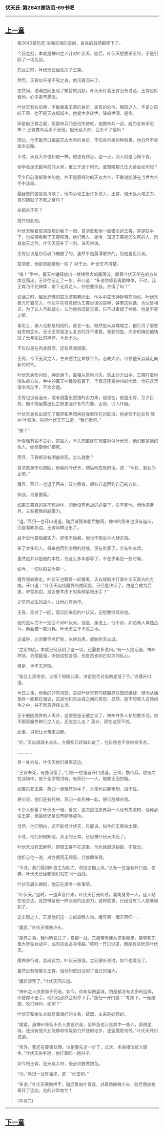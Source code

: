 ### 伏天氏-第2643章防范-69书吧

--------
[上一章](./95a34ebb1047d18000165e84d47f1837.md)
--------


>
>
>
>第2643章防范
>浩瀚无垠的空间，各处的战场都停下了。
>
>今日之战，本就是神州之人针对叶伏天，随后，叶伏天想要杀王霄，于是引起了一场乱战。
>
>在此之前，叶伏天已经诛杀了王霄。
>
>然而，王霄似乎是不死之身，他活着回来了。
>
>忽然间，浩瀚空间出现了短暂的沉默，叶伏天盯着王霄没有说话，王霄也盯着他，心中各有想法。
>
>叶伏天有些忌惮，不敢暴露王霄的身份，是真的忌惮，眼前之人，不是之前的王霄、也不是天焱城城主，他是大帝转世，降临世间，是帝。
>
>纵是借王霄之躯，但那帝兵乃是他所铸就，他携帝兵一战，威力会有多恐怖？
>王霄携帝兵杀不死他，但天焱大帝，会杀不了他吗？
>
>因此，他不敢开口揭露天焱大帝的身份，不知会带来何种后果，他自然不会拿命去赌。
>
>不过，天焱大帝也和他一样，他也有顾忌，这一点，两人倒是心照不宣。
>
>他毕竟是无数年前的大帝，重生于这个时代，谁知晓那几位大帝会如何想？
>
>至少目前借躯重生的他，并不是巅峰时的天焱大帝，不敢说能够在当世大帝手中活命。
>
>最疑惑的便是莫清歌了，他内心也生出许多念头，王霄，借天焱大帝之力，真的铸就了不死之身吗？
>
>杀都杀不死？
>
>或许如此吧。
>
>叶伏天朝着莫清歌那边看了一眼，莫清歌和他一起猎杀的王霄，算是联手了，也亲眼看到了王霄陨落，他们两人，是唯一知道王霄是怎么死的人，肉身崩灭之后，叶伏天还补了一剑，诛灭神魂。
>
>王霄应该是已经魂飞魄散了的，虽然不是莫清歌杀的，但他是见证者。
>
>莫清歌，他是否能猜到一些？
>对于此，叶伏天不清楚。
>
>“嗡！”手中，震天神锤释放出一缕缕强大的震荡波，朝着叶伏天所在的方位席卷而出，王霄往前走了一步，开口道：“多谢你替我再塑神体，不过，我王霄乃不死神体，帝下无双之人，你想要杀我，杀得了吗？”
>
>说话之时，越发恐怖的震荡波席卷而出，他手中震天神锤朝前而动，叶伏天目光盯着前方，他似乎在有意模仿王霄说话的语境，甚至这些话，也似曾相识，为了让人不起疑心，认为他依旧是王霄，只不过重塑了神体，他是不死之躯。
>
>事实上，诸人也都是相信的，此言一出，既然是天焱城城主，都打消了那些疑虑的念头，无论王霄是怎么复苏的并不重要，重要的是，大帝的确助他铸就了无与伦比的神体，不死不灭。
>
>不仅仅是在肉身层面，还有灵魂层面。
>
>王霄，帝下无双之人，生来便注定命数不凡，必成大帝，带领他天焱城走向新的时代。
>
>叶伏天身形闪烁，神足通下，直接从原地消失，防止对方出手，王霄盯着他消失的方位，手中的震天神锤没有轰下，毕竟这还是神州的地盘，他在这里借帝兵动手，不太合适。
>
>王霄也没有追击，或者展露出更强的实力来，他现在，就是王霄，至少目前，他不能展露出比之前更强许多的力量，否则，引人怀疑。
>
>叶伏天身影出现在了魔界和黑暗神庭强者所在的区域，他身旁不远处有‘死神’叶青瑶，只听叶伏天开口道：“我们撤吧。”
>
>“撤？”
>
>叶青瑶有些不甘心，这些人，不久前都还在想要对付叶伏天，他们都是她的仇人，她想要他们都死。
>
>而且，王霄都没有彻底杀死，怎么就撤？
>
>莫清歌身形也退回，他看向叶伏天，随后响应他的话，道：“今日，到此为止吧。”
>
>魔界，燕归一也退了回来，双方强者，都各自退回到自己的方位。
>
>休战，准备撤离。
>
>如果王霄真的是不死神体，的确没有再战的必要了，杀不死他，但他携帝兵，又有极强的威慑力。
>
>“退。”燕归一也开口说道，随后诸强者朝后撤离，神州的强者也没有追击，而是看向那边，王霄同样没出手。
>
>且不说他要隐藏实力，即便不隐藏，他也不能出手大肆杀戮。
>
>杀了太多的人，将来他回到帝境的时候，便有仇家了，会有些麻烦。
>
>虽然这并非是他的本性，但这么多年都等了，不在乎再忍一些时候。
>
>如今，一切以稳妥为第一。
>
>魔界强者撤走，叶伏天也跟着一起撤离，天焱城城主盯着叶伏天离去的方向，开口道：“叶伏天勾结魔界结成同盟，已经是铁证了，怕是会成为后患，帝宫那边，是否要考虑下对紫微星域出手？”
>
>之前所发生的战斗，让他心有余悸。
>
>王霄，死过了一回，而且回来后的叶伏天，还想要继续杀他。
>
>他的战斗力不一定会不如叶伏天，但是，身法上，他不如，如若两人单独战斗，他会被一直消耗，叶伏天立于不败之地。
>
>这威胁，必须要早点铲除，以绝后患，威胁到天焱城。
>
>“之前的战，本就已经证明了这一切，还需要多说吗。”有一人接话道，神州阵营，方儒最强，听到这些言语，他自然也明白对方的私心。
>
>但是，也不无道理。
>
>“我会上禀帝宫，让陛下知晓此事，决定是否对紫微星域下手。”方儒开口道。
>
>今日之事，他看的非常清楚，虽说叶伏天有勾结魔界联盟的嫌疑，但他从始至终一直都在强调，这是他和天焱城之间的恩怨，显然，是不想卷入这场纷争之中，并不愿意选择立场。
>
>至于他随魔界的人离开，这便更是无稽之谈了，神州许多人都想要杀他，他不跟着魔界修行之人走，还能怎么走？
>莫非，留在这里不成。
>
>此事，只能让大帝来决断。
>
>“好。”天焱城城主点头，方儒都已经如此说了，他自然也不会继续多言。
>
>…………
>
>另一处方位，叶伏天他们撤离这边。
>
>“王霄未死，有些可惜了。”只听一位强者开口说道，王霄，携帝兵，攻击力在战场中，属于金字塔顶端，唯燕归一一人，能够正面抗衡。
>
>如若杀死王霄，燕归一便难有对手了，方儒也只能牵制，挡不住。
>
>更何况，他们还有死神，燕归一和死神一起，便可放肆杀戮。
>
>不少人都看了叶伏天一眼，看来，这次这位原界第一人也有失败时，他称必诛王霄，但最终还是没有能够成功。
>
>当然，他们明白，这不能怪叶伏天，只能说，如今的王霄命太硬。
>
>不过，他们如何知晓，真正的王霄，已经被叶伏天杀死了。
>
>叶伏天没有去解释，即便王霄不在这里，他也保留这秘密，不敢说。
>
>他担心他一说，对方便再无顾忌，会放肆杀戮。
>
>“不过，我们得到叶宫主为助力，依旧占据上风。”又有一位强者开口道，仿佛，叶伏天已经和他们站在同一战线。
>
>叶伏天眉头微挑，他正在思考一些事情。
>
>“叶伏天。”这时，一道声音传来，叶伏天目光转过，看向身旁一人，这人站在他旁边，竟然带给他一阵淡淡的压迫力，这种感觉，已经没有几人能够做到了。
>
>这出现之人，正是他们这一方的最强人物，魔界第一魔君燕归一。
>
>“魔君。”叶伏天微微点头。
>
>“魔界之事，我也听说过了，自那一战，东凰帝鸳便从这里撤走，能够和东凰大帝独女战平，或有机会追寻帝路。”燕归一开口说道，倒是有些欣赏叶伏天。
>
>魔界修行者，崇尚实力，叶伏天很强，之前便听说过，如今也看到了。
>
>虽然没有能够杀王霄，但他却依旧证明了自己的强大。
>
>“魔君谬赞了。”叶伏天回应道。
>
>“神州之人欲置你于死地，如今，你和紫微星域，怕是都没有太多的选择，即便你不出手，他们也必然会对你下手。”燕归一开口道：“考虑下，一起结盟，攻打神州，如何？”
>
>叶伏天和余生本就有着极好的关系，结盟，未来是必然的。
>
>“魔君，虽神州阵营不杀人想要杀我，但毕竟也只是其中一些人，紫微星域，还没有强大到能够和帝级势力开战的地步，还望魔君勿怪。”叶伏天开口说道。
>
>“另外，我还有要事处理，怕是要先走一步了，此次，多谢诸位仗义援手。”叶伏天拱手道，他打算回一趟村子。
>
>如今的王霄，是天焱大帝，他必须要做防范。
>
>“行。”燕归一没有强求，道：“你去吧。”
>
>“多谢。”叶伏天微微拱手，随后看向叶青瑶，对着她微微点头，随后便直接离开了这边，走的非常匆忙！
>
>(本章完)
>
>

--------
[下一章](./14b2a97c43ab64d62950346947657c86.md)
--------
